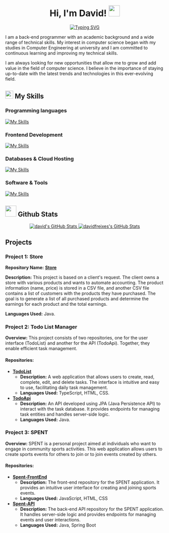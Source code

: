 <h1 align="center"><b> Hi, I'm David!  </b><img src="https://media.giphy.com/media/hvRJCLFzcasrR4ia7z/giphy.gif" width="35"></h1>
<p align="center">
  <a href="https://git.io/typing-svg"><img src="https://readme-typing-svg.herokuapp.com?font=Fira+Code&pause=1000&width=435&lines=Welcome+to+my+GitHub+Profile!" alt="Typing SVG" /></a>
</p>

<p>
I am a back-end programmer with an academic background and a wide range of technical skills. My interest in computer science began with my studies in Computer Engineering at university and I am committed to continuous learning and improving my technical skills. 
  
I am always looking for new opportunities that allow me to grow and add value in the field of computer science. I believe in the importance of staying up-to-date with the latest trends and technologies in this ever-evolving field.
</p>

## <img src="https://media2.giphy.com/media/QssGEmpkyEOhBCb7e1/giphy.gif?cid=ecf05e47a0n3gi1bfqntqmob8g9aid1oyj2wr3ds3mg700bl&rid=giphy.gif" width ="25"><b> My Skills </b>

### Programming languages
[![My Skills](https://skillicons.dev/icons?i=java,cpp,cs)](https://skillicons.dev)

### Frontend Development
[![My Skills](https://skillicons.dev/icons?i=react,html,css,js,ts)](https://skillicons.dev)

### Databases & Cloud Hosting
[![My Skills](https://skillicons.dev/icons?i=mysql,postgres)](https://skillicons.dev)

### Software & Tools
[![My Skills](https://skillicons.dev/icons?i=linux,vscode,idea)](https://skillicons.dev)


## <img src="https://media.giphy.com/media/iY8CRBdQXODJSCERIr/giphy.gif" width="35"><b> Github Stats </b>
<p align="center">
<a href="https://github.com/davidfreixes">
  <img src="https://github-readme-stats.vercel.app/api?username=davidfreixes&theme=tokyonight&show_icons=true&hide_border=true&count_private=true" alt="david's GitHub Stats" />
  <img src="https://github-readme-stats.vercel.app/api/top-langs/?username=davidfreixes&theme=tokyonight&show_icons=true&hide_border=true&layout=compact" alt="davidfreixes's GitHub Stats" />
</a>
</p>

## Projects

<h3>Project 1: Store</h3>
<p><strong>Repository Name:</strong> <strong> <a href="https://github.com/davidfreixes/Store">Store</a></strong></p>
<p><strong>Description:</strong> This project is based on a client's request. The client owns a store with various products and wants to automate accounting. The product information (name, price) is stored in a CSV file, and another CSV file contains a list of customers with the products they have purchased. The goal is to generate a list of all purchased products and determine the earnings for each product and the total earnings.</p>
<p><strong>Languages Used:</strong> Java.</p>

<h3>Project 2: Todo List Manager</h3>
<p><strong>Overview:</strong> This project consists of two repositories, one for the user interface (TodoList) and another for the API (TodoApi). Together, they enable efficient task management.</p>

<h4>Repositories:</h4>
<ul>
    <li><strong><a href="https://github.com/davidfreixes/ToDoList">TodoList</a></strong>
        <ul>
            <li><strong>Description:</strong> A web application that allows users to create, read, complete, edit, and delete tasks. The interface is intuitive and easy to use, facilitating daily task management.</li>
            <li><strong>Languages Used:</strong> TypeScript, HTML, CSS.</li>
        </ul>
    </li>
    <li><strong><a href="https://github.com/davidfreixes/ToDoApi">TodoApi</a></strong>
        <ul>
            <li><strong>Description:</strong> An API developed using JPA (Java Persistence API) to interact with the task database. It provides endpoints for managing task entities and handles server-side logic.</li>
            <li><strong>Languages Used:</strong> Java.</li>
        </ul>
    </li>
</ul>

<h3>Project 3: SPENT</h3>
<p><strong>Overview:</strong> SPENT is a personal project aimed at individuals who want to engage in community sports activities. This web application allows users to create sports events for others to join or to join events created by others.</p>

<h4>Repositories:</h4>
<ul>
    <li><strong><a href="https://github.com/davidfreixes/Spent-FrontEnd">Spent-FrontEnd</a></strong>
        <ul>
            <li><strong>Description:</strong> The front-end repository for the SPENT application. It provides an intuitive user interface for creating and joining sports events.</li>
            <li><strong>Languages Used:</strong> JavaScript, HTML, CSS</li>
        </ul>
    </li>
    <li><strong><a href="https://github.com/davidfreixes/Spent-API">Spent-API</a></strong>
        <ul>
            <li><strong>Description:</strong> The back-end API repository for the SPENT application. It handles server-side logic and provides endpoints for managing events and user interactions.</li>
            <li><strong>Languages Used:</strong> Java, Spring Boot</li>
        </ul>
    </li>
</ul>
